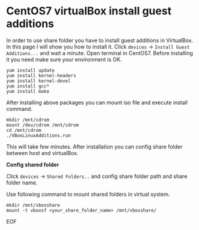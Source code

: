 # CentOS7 virtualBox install guest additions
In order to use share folder you have to install guest additions in VirtualBox. In this page I will show you how to install it.
Click `devices` -> `Install Guest Additions...` and wait a minute. Open terminal in CentOS7. Before installing it you need 
make sure your environment is OK.
```
yum install update
yum install kernel-headers
yum install kernel-devel
yum install gcc* 
yum install make
```
After installing above packages you can mount iso file and execute install command.
```
mkdir /mnt/cdrom
mount /dev/cdrom /mnt/cdrom
cd /mnt/cdrom
./VBoxLinuxAdditions.run
```
This will take few minutes. After installation you can config share folder between host and virtualBox.


**Config shared folder**

Click `devices` -> `Shared Folders..` and config share folder path and share folder name. 

Use following command to mount shared folders in virtual system.
```
mkdir /mnt/vboxshare
mount -t vboxsf <your_share_folder_name> /mnt/vboxshare/
```

EOF